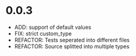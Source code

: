 # 0.0.3

- ADD: support of default values
- FIX: strict custom_type
- REFACTOR: Tests seperated into different files
- REFACTOR: Source splitted into multiple types

